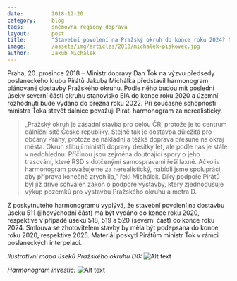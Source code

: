 ```yaml
---
date:         2018-12-20
category:     blog
tags:         sněmovna regiony doprava
layout:       post
title:        "Stavební povolení na Pražský okruh do konce roku 2024? Nereálné, myslí si Piráti"
image:        /assets/img/articles/2018/michalek-piskovec.jpg
author:       Jakub Michálek
---
```

 
Praha, 20. prosince 2018 – Ministr dopravy Dan Ťok na výzvu předsedy poslaneckého klubu Pirátů Jakuba Michálka představil harmonogram plánované dostavby Pražského okruhu. Podle něho budou mít poslední úseky severní části okruhu stanovisko EIA do konce roku 2020 a územní rozhodnutí bude vydáno do března roku 2022. Při současné schopnosti ministra Ťoka stavět dálnice považují Piráti harmonogram za nerealistický. 

> „Pražský okruh je zásadní stavba pro celou ČR, protože je to centrum dálniční sítě České republiky. Stejně tak je dostavba důležitá pro občany Prahy, protože se nákladní a těžká doprava přesune na okraj města. Okruh slibují ministři dopravy desítky let, ale podle nás je stále v nedohlednu. Příčinou jsou zejména doutnající spory o jeho trasování, které ŘSD s dotčenými samosprávami řeší laxně. Ačkoliv harmonogram považujeme za nerealistický, nabídli jsme spolupráci, aby příprava konečně zrychlila,” řekl Michálek. Díky podpoře Pirátů byl již dříve schválen zákon o podpoře výstavby, který zjednodušuje výkup pozemků pro výstavbu Pražského okruhu a metra D.

Z poskytnutého harmonogramu vyplývá, že stavební povolení na dostavbu úseku 511 (jihovýchodní část) má být vydáno do konce roku 2020, respektive v případě úseku 518, 519 a 520 (severní část) do konce roku 2024. Smlouva se zhotovitelem stavby by měla být podepsána do konce roku 2020, respektive 2025. Materiál poskytl Pirátům ministr Ťok v rámci poslaneckých interpelací.

*Ilustrativní mapa úseků Pražského okruhu D0:*
![Alt text](https://pirati.cz/assets/img/articles/2018/map-ph-okruh.png)

*Harmonogram investic:*
![Alt text](https://pirati.cz/assets/img/articles/2018/harmonogram-investic.png)
